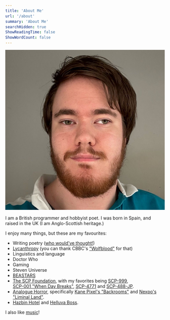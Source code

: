 ```yaml
---
title: 'About Me'
url: '/about'
summary: 'About Me'
searchHidden: true
ShowReadingTime: false
ShowWordCount: false
---
```


![an image of me](/images/Ewan.jpeg)

I am a British programmer and hobbyist poet.
I was born in Spain, and raised in the UK (I am Anglo-Scottish heritage.)

I enjoy many things, but these are my favourites:

- Writing poetry ([who would've thought!](/poetry))
- [Lycanthropy](https://en.wikipedia.org/wiki/Werewolf) (you can thank CBBC's ["Wolfblood"](https://en.wikipedia.org/wiki/Wolfblood) for that)
- Linguistics and language
- Doctor Who
- Gaming
- Steven Universe
- [BEASTARS](https://en.wikipedia.org/wiki/Beastars)  
- [The SCP Foundation](https://en.wikipedia.org/wiki/SCP_Foundation), with my favorites being [SCP-999](https://scp-wiki.wikidot.com/scp-999),  
[SCP-001 "When Day Breaks"](https://scpfoundation.fandom.com/wiki/SCP-001_%27%27When_Day_Breaks%27%27), [SCP-4771](https://scp-wiki.wikidot.com/scp-4771) and [SCP-488-JP](https://scp-wiki.wikidot.com/scp-488-jp).  
- [Analogue Horror](https://aesthetics.fandom.com/wiki/Analog_Horror), specifically [Kane Pixel's "Backrooms"](https://kane-pixels-backrooms.fandom.com/wiki/Kane_Pixels_Backrooms_Wiki) and [Nexpo's "Liminal Land"](https://www.visitliminalland.net/).
- [Hazbin Hotel](https://en.wikipedia.org/wiki/Hazbin_Hotel) and [Helluva Boss](https://en.wikipedia.org/wiki/Helluva_Boss).

I also like [music](https://open.spotify.com/playlist/4Zc7Jo2VgPDQaDWbS9FIGi)!
